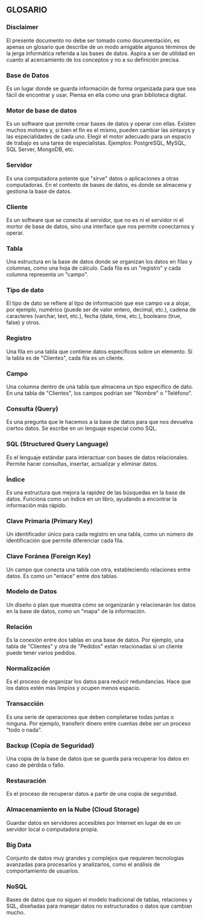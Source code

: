 ## GLOSARIO

### Disclaimer
El presente documento no debe ser tomado como documentación, es apenas un glosario que describe de un modo amigable algunos términos de la jerga informática referida a las bases de datos. Aspira a ser de utilidad en cuanto al acercamiento de los conceptos y no a su definición precisa.

### Base de Datos
Es un lugar donde se guarda información de forma organizada para que sea fácil de encontrar y usar. Piensa en ella como una gran biblioteca digital.

### Motor de base de datos
Es un software que permite crear bases de datos y operar con ellas. Existen muchos motores y, si bien el fin es el mismo, pueden cambiar las sintaxys y las especialidades de cada uno. Elegir el motor adecuado para un espacio de trabajo es una tarea de especialistas. Ejemplos: PostgreSQL, MySQL, SQL Server, MongoDB, etc.

### Servidor
Es una computadora potente que "sirve" datos o aplicaciones a otras computadoras. En el contexto de bases de datos, es donde se almacena y gestiona la base de datos.

### Cliente
Es un software que se conecta al servidor, que no es ni el servidor ni el mortor de base de datos, sino una interface que nos permite conectarnos y operar.

### Tabla
Una estructura en la base de datos donde se organizan los datos en filas y columnas, como una hoja de cálculo. Cada fila es un "registro" y cada columna representa un "campo".

### Tipo de dato
El tipo de dato se refiere al tipo de información que ese campo va a alojar, por ejemplo, numérico (puede ser de valor entero, decimal, etc.), cadena de caracteres (varchar, text, etc.), fecha (date, time, etc.), booleano (true, false) y otros.

### Registro
Una fila en una tabla que contiene datos específicos sobre un elemento. Si la tabla es de "Clientes", cada fila es un cliente.

### Campo
Una columna dentro de una tabla que almacena un tipo específico de dato. En una tabla de "Clientes", los campos podrían ser "Nombre" o "Teléfono".

### Consulta (Query)
Es una pregunta que le hacemos a la base de datos para que nos devuelva ciertos datos. Se escribe en un lenguaje especial como SQL.

### SQL (Structured Query Language)
Es el lenguaje estándar para interactuar con bases de datos relacionales. Permite hacer consultas, insertar, actualizar y eliminar datos.

### Índice
Es una estructura que mejora la rapidez de las búsquedas en la base de datos. Funciona como un índice en un libro, ayudando a encontrar la información más rápido.

### Clave Primaria (Primary Key)
Un identificador único para cada registro en una tabla, como un número de identificación que permite diferenciar cada fila.

### Clave Foránea (Foreign Key)
Un campo que conecta una tabla con otra, estableciendo relaciones entre datos. Es como un "enlace" entre dos tablas.

### Modelo de Datos
Un diseño o plan que muestra cómo se organizarán y relacionarán los datos en la base de datos, como un "mapa" de la información.

### Relación
Es la conexión entre dos tablas en una base de datos. Por ejemplo, una tabla de "Clientes" y otra de "Pedidos" están relacionadas si un cliente puede tener varios pedidos.

### Normalización
Es el proceso de organizar los datos para reducir redundancias. Hace que los datos estén más limpios y ocupen menos espacio.

### Transacción
Es una serie de operaciones que deben completarse todas juntas o ninguna. Por ejemplo, transferir dinero entre cuentas debe ser un proceso "todo o nada".

### Backup (Copia de Seguridad)
Una copia de la base de datos que se guarda para recuperar los datos en caso de pérdida o fallo.

### Restauración
Es el proceso de recuperar datos a partir de una copia de seguridad.

### Almacenamiento en la Nube (Cloud Storage)
Guardar datos en servidores accesibles por Internet en lugar de en un servidor local o computadora propia.

### Big Data
Conjunto de datos muy grandes y complejos que requieren tecnologías avanzadas para procesarlos y analizarlos, como el análisis de comportamiento de usuarios.

### NoSQL
Bases de datos que no siguen el modelo tradicional de tablas, relaciones y SQL, diseñadas para manejar datos no estructurados o datos que cambian mucho.
